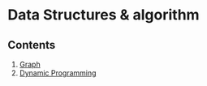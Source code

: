 # Data Structures & algorithm

## Contents

1. [Graph](./01-graph/index.md)
2. [Dynamic Programming](./02-dp/index.md)
